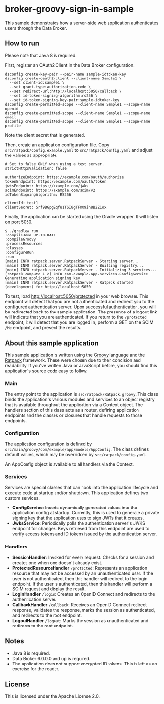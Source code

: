 # broker-groovy-sign-in-sample

This sample demonstrates how a server-side web application authenticates users
through the Data Broker.

## How to run

Please note that Java 8 is required.

First, register an OAuth2 Client in the Data Broker configuration.

```
dsconfig create-key-pair --pair-name sample-idtoken-key
dsconfig create-oauth2-client --client-name Sample1 \
  --set client-id:sample1 \
  --set grant-type:authorization-code \
  --set redirect-url:http://localhost:5050/callback \
  --set id-token-signing-algorithm:rs256 \
  --set id-token-signing-key-pair:sample-idtoken-key
dsconfig create-permitted-scope --client-name Sample1 --scope-name openid
dsconfig create-permitted-scope --client-name Sample1 --scope-name email
dsconfig create-permitted-scope --client-name Sample1 --scope-name profile
```

Note the client secret that is generated.

Then, create an application configuration file.
Copy `src/ratpack/config.example.yaml` to `src/ratpack/config.yaml`
and adjust the values as appropriate.

```
# Set to false ONLY when using a test server.
strictHttpsValidation: false

authorizeEndpoint: https://example.com/oauth/authorize
tokenEndpoint: https://example.com/oauth/token
jwksEndpoint: https://example.com/jwks
scimEndpoint: https://example.com/scim/v2
idTokenSigningAlgorithm: RS256

clientId: test1
clientSecret: Srf9BGpgZqfu1TSI8gTFmX9in8B2Z1ox
```

Finally, the application can be started using the Gradle wrapper.
It will listen on port 5050.

```
$ ./gradlew run
:compileJava UP-TO-DATE
:compileGroovy
:processResources
:classes
:configureRun
:run
[main] INFO ratpack.server.RatpackServer - Starting server...
[main] INFO ratpack.server.RatpackServer - Building registry...
[main] INFO ratpack.server.RatpackServer - Initializing 3 services...
[ratpack-compute-1-2] INFO com.example.app.services.ConfigService - Generating application signing key
[main] INFO ratpack.server.RatpackServer - Ratpack started (development) for http://localhost:5050
```

To test, load [http://localhost:5050/protected](http://localhost:5050/protected)
in your web browser. This endpoint will detect that you are not authenticated
and redirect you to the configured authentication server. Upon successful
authentication, you will be redirected back to the sample application. The
presence of a logout link will indicate that you are authenticated. If you
return to the `/protected` endpoint, it will detect that you are logged in,
perform a GET on the SCIM `/Me` endpoint, and present the results.

## About this sample application

This sample application is written using the [Groovy](http://groovy-lang.org)
language and the [Ratpack](https://ratpack.io) framework. These were chosen
due to their concision and readability. If you've written Java or JavaScript
before, you should find this application's source code easy to follow.

### Main

The entry point to the application is `src/ratpack/Ratpack.groovy`. This class
binds the application's various modules and services to an object registry that
is available throughout the application via a Context object. The handlers
section of this class acts as a router, defining application endpoints and the
classes or closures that handle requests to those endpoints.

### Configuration

The application configuration is defined by `src/main/groovy/com/example/app/models/AppConfig`.
The class defines default values, which may be overridden by `src/ratpack/config.yaml`.

An AppConfig object is available to all handlers via the Context.

### Services

Services are special classes that can hook into the application lifecycle and
execute code at startup and/or shutdown. This application defines two custom
services.

* **ConfigService**: Inserts dynamically generated values into the application
config at startup. Currently, this is used to generate a private signing key
that the application uses to sign JWTs that it creates.
* **JwksService**: Periodically polls the authentication server's JWKS endpoint
for changes. Keys retrieved from this endpoint are used to verify access tokens
and ID tokens issued by the authentication server.

### Handlers

* **SessionHandler**: Invoked for every request. Checks for a session and creates
one when one doesn't already exist.
* **ProtectedResourceHandler** `/protected`: Represents an application resource
that may not be accessed by an unauthenticated user. If the user is not
authenticated, then this handler will redirect to the login endpoint. If the
user is authenticated, then this handler will perform a SCIM request and
display the result.
* **LoginHandler** `/login`: Creates an OpenID Connect and redirects to the
authentication server.
* **CallbackHandler** `/callback`: Receives an OpenID Connect redirect response,
validates the response, marks the session as authenticated, and redirects to
the root endpoint.
* **LogoutHandler** `/logout`: Marks the session as unauthenticated and
redirects to the root endpoint.

## Notes

* Java 8 is required.
* Data Broker 6.0.0.0 and up is required.
* The application does not support encrypted ID tokens. This is left as an
exercise for the reader.

## License

This is licensed under the Apache License 2.0.